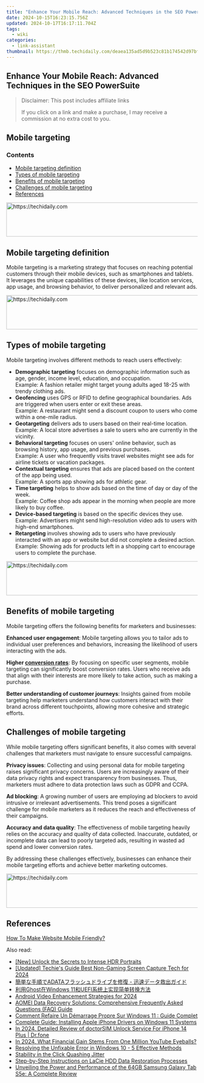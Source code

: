 ```yaml
---
title: "Enhance Your Mobile Reach: Advanced Techniques in the SEO PowerSuite"
date: 2024-10-15T16:23:15.756Z
updated: 2024-10-17T16:17:11.704Z
tags:
  - wiki
categories:
  - link-assistant
thumbnail: https://thmb.techidaily.com/deaea135ad5d9b523c81b174542d97bf19684476eed26249d5d0957bb4c9f421.jpg
---
```


## Enhance Your Mobile Reach: Advanced Techniques in the SEO PowerSuite

>  Disclaimer: This post includes affiliate links
>
>  If you click on a link and make a purchase, I may receive a commission at no extra cost to you.
>

## Mobile targeting

### Contents

* [Mobile targeting definition](https://tools.techidaily.com/link-assistant/products/)
* [Types of mobile targeting](https://tools.techidaily.com/link-assistant/products/)
* [Benefits of mobile targeting](https://tools.techidaily.com/link-assistant/products/)
* [Challenges of mobile targeting](https://tools.techidaily.com/link-assistant/products/)
* [References](https://tools.techidaily.com/link-assistant/products/)

<!-- affiliate ads begin -->
<a href="https://appsumo.8odi.net/c/5597632/2118319/7443" target="_top" id="2118319">
  <img src="//a.impactradius-go.com/display-ad/7443-2118319" border="0" alt="https://techidaily.com" width="728" height="90"/>
</a>
<img height="0" width="0" src="https://appsumo.8odi.net/i/5597632/2118319/7443" style="position:absolute;visibility:hidden;" border="0" />
<!-- affiliate ads end -->

## Mobile targeting definition

Mobile targeting is a marketing strategy that focuses on reaching potential customers through their mobile devices, such as smartphones and tablets. It leverages the unique capabilities of these devices, like location services, app usage, and browsing behavior, to deliver personalized and relevant ads.

<!-- affiliate ads begin -->
<a href="https://appsumo.8odi.net/c/5597632/2130874/7443" target="_top" id="2130874">
  <img src="//a.impactradius-go.com/display-ad/7443-2130874" border="0" alt="https://techidaily.com" width="728" height="90"/>
</a>
<img height="0" width="0" src="https://appsumo.8odi.net/i/5597632/2130874/7443" style="position:absolute;visibility:hidden;" border="0" />
<!-- affiliate ads end -->

## Types of mobile targeting

Mobile targeting involves different methods to reach users effectively:

* **Demographic targeting** focuses on demographic information such as age, gender, income level, education, and occupation.  
 Example: A fashion retailer might target young adults aged 18-25 with trendy clothing ads.
* **Geofencing** uses GPS or RFID to define geographical boundaries. Ads are triggered when users enter or exit these areas.  
 Example: A restaurant might send a discount coupon to users who come within a one-mile radius.
* **Geotargeting** delivers ads to users based on their real-time location.  
 Example: A local store advertises a sale to users who are currently in the vicinity.
* **Behavioral targeting** focuses on users' online behavior, such as browsing history, app usage, and previous purchases.  
 Example: A user who frequently visits travel websites might see ads for airline tickets or vacation packages.
* **Contextual targeting** ensures that ads are placed based on the content of the app being used.  
 Example: A sports app showing ads for athletic gear.
* **Time targeting** helps to show ads based on the time of day or day of the week.  
 Example: Coffee shop ads appear in the morning when people are more likely to buy coffee.
* **Device-based targeting** is based on the specific devices they use.  
 Example: Advertisers might send high-resolution video ads to users with high-end smartphones.
* **Retargeting** involves showing ads to users who have previously interacted with an app or website but did not complete a desired action.  
 Example: Showing ads for products left in a shopping cart to encourage users to complete the purchase.

<!-- affiliate ads begin -->
<a href="https://aligracehair.sjv.io/c/5597632/2036472/19272" target="_top" id="2036472">
  <img src="//a.impactradius-go.com/display-ad/19272-2036472" border="0" alt="https://techidaily.com" width="728" height="90"/>
</a>
<img height="0" width="0" src="https://aligracehair.sjv.io/i/5597632/2036472/19272" style="position:absolute;visibility:hidden;" border="0" />
<!-- affiliate ads end -->

## Benefits of mobile targeting

Mobile targeting offers the following benefits for marketers and businesses:

**Enhanced user engagement**: Mobile targeting allows you to tailor ads to individual user preferences and behaviors, increasing the likelihood of users interacting with the ads.

**Higher [conversion rates](https://tools.techidaily.com/link-assistant/products/)**: By focusing on specific user segments, mobile targeting can significantly boost conversion rates. Users who receive ads that align with their interests are more likely to take action, such as making a purchase.

**Better understanding of customer journeys**: Insights gained from mobile targeting help marketers understand how customers interact with their brand across different touchpoints, allowing more cohesive and strategic efforts.

## Challenges of mobile targeting

While mobile targeting offers significant benefits, it also comes with several challenges that marketers must navigate to ensure successful campaigns.

**Privacy issues**: Collecting and using personal data for mobile targeting raises significant privacy concerns. Users are increasingly aware of their data privacy rights and expect transparency from businesses. Thus, marketers must adhere to data protection laws such as GDPR and CCPA.

**Ad blocking**: A growing number of users are employing ad blockers to avoid intrusive or irrelevant advertisements. This trend poses a significant challenge for mobile marketers as it reduces the reach and effectiveness of their campaigns.

**Accuracy and data quality**: The effectiveness of mobile targeting heavily relies on the accuracy and quality of data collected. Inaccurate, outdated, or incomplete data can lead to poorly targeted ads, resulting in wasted ad spend and lower conversion rates.

By addressing these challenges effectively, businesses can enhance their mobile targeting efforts and achieve better marketing outcomes.

<!-- affiliate ads begin -->
<a href="https://aligracehair.sjv.io/c/5597632/1959764/19272" target="_top" id="1959764">
  <img src="//a.impactradius-go.com/display-ad/19272-1959764" border="0" alt="https://techidaily.com" width="728" height="90"/>
</a>
<img height="0" width="0" src="https://aligracehair.sjv.io/i/5597632/1959764/19272" style="position:absolute;visibility:hidden;" border="0" />
<!-- affiliate ads end -->

## References

[How To Make Website Mobile Friendly?](https://tools.techidaily.com/link-assistant/products/)

<ins class="adsbygoogle"
     style="display:block"
     data-ad-format="autorelaxed"
     data-ad-client="ca-pub-7571918770474297"
     data-ad-slot="1223367746"></ins>

<ins class="adsbygoogle"
     style="display:block"
     data-ad-client="ca-pub-7571918770474297"
     data-ad-slot="8358498916"
     data-ad-format="auto"
     data-full-width-responsive="true"></ins>

<span class="atpl-alsoreadstyle">Also read:</span>
<div><ul>
<li><a href="https://some-guidance.techidaily.com/new-unlock-the-secrets-to-intense-hdr-portraits/"><u>[New] Unlock the Secrets to Intense HDR Portraits</u></a></li>
<li><a href="https://digital-screen-recording.techidaily.com/updated-techies-guide-best-non-gaming-screen-capture-tech-for-2024/"><u>[Updated] Techie's Guide Best Non-Gaming Screen Capture Tech for 2024</u></a></li>
<li><a href="https://win-top.techidaily.com/adata/"><u>簡単な手順でADATAフラッシュドライブを修復 - 迅速データ救出ガイド</u></a></li>
<li><a href="https://win-top.techidaily.com/ghostwindows-11uefi/"><u>利用Ghost在Windows 11和UEFI系统上实现简单转换方法</u></a></li>
<li><a href="https://article-knowledge.techidaily.com/android-video-enhancement-strategies-for-2024/"><u>Android Video Enhancement Strategies for 2024</u></a></li>
<li><a href="https://win-top.techidaily.com/aomei-data-recovery-solutions-comprehensive-frequently-asked-questions-faq-guide/"><u>AOMEI Data Recovery Solutions: Comprehensive Frequently Asked Questions (FAQ) Guide</u></a></li>
<li><a href="https://win-top.techidaily.com/comment-refaire-un-demarrage-propre-sur-windows-11-guide-complet/"><u>Comment Refaire Un Démarrage Propre Sur Windows 11 : Guide Complet</u></a></li>
<li><a href="https://win-dash.techidaily.com/complete-guide-installing-apple-iphone-drivers-on-windows-11-systems/"><u>Complete Guide: Installing Apple iPhone Drivers on Windows 11 Systems</u></a></li>
<li><a href="https://iphone-unlock.techidaily.com/in-2024-detailed-review-of-doctorsim-unlock-service-for-iphone-14-plus-drfone-by-drfone-ios/"><u>In 2024, Detailed Review of doctorSIM Unlock Service For iPhone 14 Plus | Dr.fone</u></a></li>
<li><a href="https://youtube-tips.techidaily.com/24-what-financial-gain-stems-from-one-million-youtube-eyeballs/"><u>In 2024, What Financial Gain Stems From One Million YouTube Eyeballs?</u></a></li>
<li><a href="https://win-top.techidaily.com/resolving-the-unfixable-error-in-windows-10-5-effective-methods/"><u>Resolving the Unfixable Error in Windows 10 - 5 Effective Methods</u></a></li>
<li><a href="https://extra-tips.techidaily.com/stability-in-the-click-quashing-jitter/"><u>Stability in the Click Quashing Jitter</u></a></li>
<li><a href="https://win-top.techidaily.com/step-by-step-instructions-on-lacie-hdd-data-restoration-processes/"><u>Step-by-Step Instructions on LaCie HDD Data Restoration Processes</u></a></li>
<li><a href="https://buynow-info.techidaily.com/unveiling-the-power-and-performance-of-the-64gb-samsung-galaxy-tab-s5e-a-complete-review/"><u>Unveiling the Power and Performance of the 64GB Samsung Galaxy Tab S5e: A Complete Review</u></a></li>
</ul></div>

